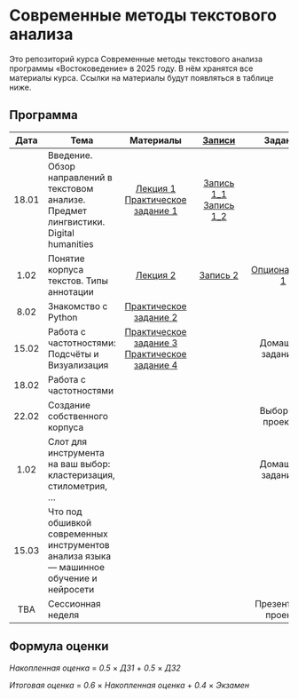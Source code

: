# Современные методы текстового анализа

Это репозиторий курса Современные методы текстового анализа программы «Востоковедение» в 2025 году. В нём хранятся все материалы курса. Ссылки на материалы будут появляться в таблице ниже.

## Программа

|  Дата 	|   Тема	|  Материалы 	|  &nbsp;&nbsp;&nbsp;[Записи](https://disk.yandex.ru/d/Gebs6o0xvt59yg)&nbsp;&nbsp;&nbsp; 	| Задания |
|:---:	|---	|:---:	|:---:	|:---:	|
|   18.01	|   Введение. Обзор направлений в текстовом анализе. Предмет лингвистики. Digital humanities	|    [Лекция 1](https://docs.google.com/presentation/d/18FqZLkSQLR92bHMsZxubqskf8_HCMCUQ8rWoGOEM_Xw/edit?usp=sharing)<br>[Практическое задание 1](https://github.com/alekseyst/text_analysis_2025/blob/main/Practical_1/Practical_1.md)	|  [Запись 1_1](https://disk.yandex.ru/i/8vGdxDcFmVfkrQ)<br>[Запись 1_2](https://disk.yandex.ru/i/66aGT7AdORNMLQ)  | |
|   1.02	|   Понятие корпуса текстов. Типы аннотации	|    [Лекция 2](https://docs.google.com/presentation/d/1FgaDN_EaAfAbDhmQBa3liC2EPEm357-CnG8-3j7PiEE/edit?usp=sharing)	|  [Запись 2](https://disk.yandex.ru/i/9QyFWdwZiF2NIA)  | [Опциональное 1](https://github.com/alekseyst/text_analysis_2025/blob/main/Optional/Optional_1.md) |
|   8.02	|   Знакомство с Python	|   [Практическое задание 2](https://github.com/alekseyst/text_analysis_2025/blob/main/Practical_2/Practical_2.ipynb) 	|    | |
|   15.02	|   Работа с частотностями: Подсчёты и Визуализация	|   [Практическое задание 3](https://github.com/alekseyst/text_analysis_2025/blob/main/Practical_3/Practical_3_Annotation.ipynb)<br>[Практическое задание 4](https://github.com/alekseyst/text_analysis_2025/blob/main/Practical_4/Practical_4_CreatingCorpus.ipynb) 	|    | Домашнее задание 1 |
|   18.02	|   Работа с частотностями	|    	|    | |
|   22.02	|   Создание собственного корпуса	|    	|    | Выбор тем проектов |
|   1.02	|   Слот для инструмента на ваш выбор: кластеризация, стилометрия, …	|    	|    | Домашнее задание 2 |
|   15.03	|   Что под обшивкой современных инструментов анализа языка — машинное обучение и нейросети	|    	|    |  |
|   TBA	|   Сессионная неделя	|    	|    |  Презентация проекта  |


## Формула оценки

_Накопленная оценка_ = _0.5_ $\times$ _ДЗ1_ + _0.5_ $\times$ _ДЗ2_

_Итоговая оценка_ = _0.6_ $\times$ _Накопленная оценка_ + _0.4_ $\times$ _Экзамен_
